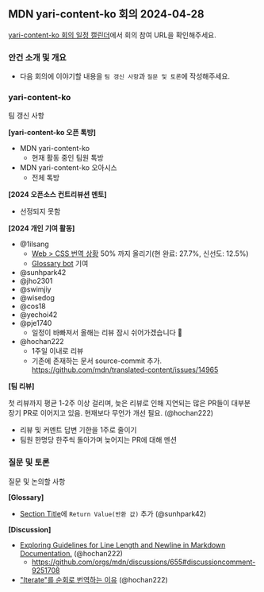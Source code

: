 ## MDN yari-content-ko 회의 2024-04-28

[yari-content-ko 회의 일정 캘린더](https://calendar.google.com/calendar/u/0/embed?src=e43bb879372391269af4ee800723136b5df9a7c01bba63f6f3798504ba6b94e7@group.calendar.google.com&ctz=Asia/Seoul)에서 회의 참여 URL을 확인해주세요.

### 안건 소개 및 개요

- 다음 회의에 이야기할 내용을 `팀 갱신 사항`과 `질문 및 토론`에 작성해주세요.

### yari-content-ko

팀 갱신 사항

**[yari-content-ko 오픈 톡방]**

- MDN yari-content-ko
  - 현재 활동 중인 팀원 톡방 
- MDN yari-content-ko 오아시스
  - 전체 톡방 

**[2024 오픈소스 컨트리뷰션 멘토]**

- 선정되지 못함

**[2024 개인 기여 활동]**

- @1ilsang
  - [Web > CSS 번역 상황](https://github.com/1ilsang/dev/assets/23524849/9df7f037-fcfb-4c91-a3f5-bbb9ffa01619) 50% 까지 올리기(현 완료: 27.7%, 신선도: 12.5%)
  - [Glossary bot](https://github.com/line/webpack.kr/pull/748) 기여
- @sunhpark42
- @jho2301
- @swimjiy
- @wisedog
- @cos18
- @yechoi42
- @pje1740
  - 일정이 바빠져서 올해는 리뷰 잠시 쉬어가겠습니다 🥹
- @hochan222
  - 1주일 이내로 리뷰
  - 기존에 존재하는 문서 source-commit 추가. https://github.com/mdn/translated-content/issues/14965

**[팀 리뷰]**

첫 리뷰까지 평균 1-2주 이상 걸리며, 늦은 리뷰로 인해 지연되는 많은 PR들이 대부분 장기 PR로 이어지고 있음. 현재보다 무언가 개선 필요. (@hochan222)

- 리뷰 및 커멘트 답변 기한을 1주로 줄이기
- 팀원 한명당 한주씩 돌아가며 늦어지는 PR에 대해 멘션

### 질문 및 토론

질문 및 논의할 사항

**[Glossary]**

- [Section Title](https://github.com/mdn/translated-content/blob/main/docs/ko/guides/glossary-guide.md#section-title)에 `Return Value(반환 값)` 추가 (@sunhpark42)

**[Discussion]**

- [Exploring Guidelines for Line Length and Newline in Markdown Documentation.](https://github.com/orgs/mdn/discussions/655) (@hochan222)
  - https://github.com/orgs/mdn/discussions/655#discussioncomment-9251708
- ["Iterate"를 순회로 번역하는 이유](https://github.com/mdn/translated-content/issues/14044#issuecomment-2016845682) (@hochan222)
